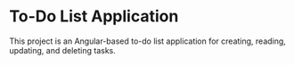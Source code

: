 # To-Do List Application
This project is an Angular-based to-do list application for creating, reading, updating, and deleting tasks.
